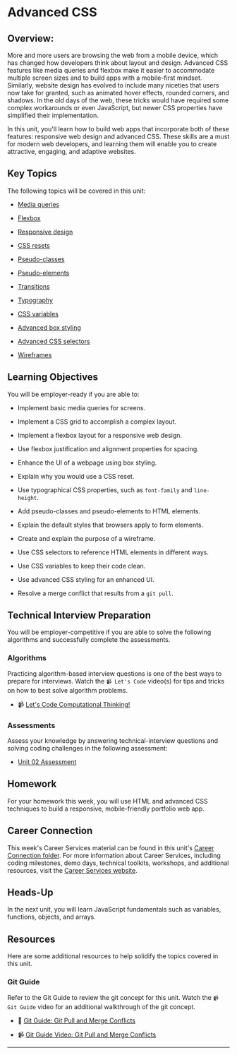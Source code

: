 # Advanced CSS

## Overview:

More and more users are browsing the web from a mobile device, which has changed how developers think about layout and design. Advanced CSS features like media queries and flexbox make it easier to accommodate multiple screen sizes and to build apps with a mobile-first mindset. Similarly, website design has evolved to include many niceties that users now take for granted, such as animated hover effects, rounded corners, and shadows. In the old days of the web, these tricks would have required some complex workarounds or even JavaScript, but newer CSS properties have simplified their implementation.

In this unit, you'll learn how to build web apps that incorporate both of these features: responsive web design and advanced CSS. These skills are a must for modern web developers, and learning them will enable you to create attractive, engaging, and adaptive websites. 

## Key Topics

The following topics will be covered in this unit:

* [Media queries](https://developer.mozilla.org/en-US/docs/Web/CSS/Media_Queries/Using_media_queries)

* [Flexbox](https://developer.mozilla.org/en-US/docs/Web/CSS/CSS_Flexible_Box_Layout/Basic_Concepts_of_Flexbox)

* [Responsive design](https://developer.mozilla.org/en-US/docs/Learn/CSS/CSS_layout/Responsive_Design)

* [CSS resets](https://developer.mozilla.org/en-US/docs/Learn/CSS/Building_blocks/Cascade_and_inheritance)

* [Pseudo-classes](https://developer.mozilla.org/en-US/docs/Web/CSS/Pseudo-classes)

* [Pseudo-elements](https://developer.mozilla.org/en-US/docs/Web/CSS/Pseudo-elements)

* [Transitions](https://developer.mozilla.org/en-US/docs/Web/CSS/transition)

* [Typography](https://developer.mozilla.org/en-US/docs/Learn/CSS/Styling_text/Fundamentals)

* [CSS variables](https://developer.mozilla.org/en-US/docs/Web/CSS/Using_CSS_custom_properties)

* [Advanced box styling](https://developer.mozilla.org/en-US/docs/Learn/CSS/Howto/create_fancy_boxes)

* [Advanced CSS selectors](https://developer.mozilla.org/en-US/docs/Learn/CSS/Building_blocks/Selectors/Combinators)

* [Wireframes](https://en.wikipedia.org/wiki/Website_wireframe)

## Learning Objectives

You will be employer-ready if you are able to:

* Implement basic media queries for screens.

* Implement a CSS grid to accomplish a complex layout.

* Implement a flexbox layout for a responsive web design.

* Use flexbox justification and alignment properties for spacing.

* Enhance the UI of a webpage using box styling.

* Explain why you would use a CSS reset.

* Use typographical CSS properties, such as `font-family` and `line-height`.

* Add pseudo-classes and pseudo-elements to HTML elements.

* Explain the default styles that browsers apply to form elements.

* Create and explain the purpose of a wireframe.

* Use CSS selectors to reference HTML elements in different ways.

* Use CSS variables to keep their code clean.

* Use advanced CSS styling for an enhanced UI.

* Resolve a merge conflict that results from a `git pull`.

## Technical Interview Preparation

You will be employer-competitive if you are able to solve the following algorithms and successfully complete the assessments.

### Algorithms

Practicing algorithm-based interview questions is one of the best ways to prepare for interviews. Watch the `📹 Let's Code` video(s) for tips and tricks on how to best solve algorithm problems.

* 📹 [Let's Code Computational Thinking!](https://2u-20.wistia.com/medias/dus2zex4d7)

### Assessments

Assess your knowledge by answering technical-interview questions and solving coding challenges in the following assessment:

* [Unit 02 Assessment](https://forms.gle/72YzfNppttviTD8a6)

## Homework

For your homework this week, you will use HTML and advanced CSS techniques to build a responsive, mobile-friendly portfolio web app.

## Career Connection

This week's Career Services material can be found in this unit's [Career Connection folder](./04-Career-Connection/README.md). For more information about Career Services, including coding milestones, demo days, technical toolkits, workshops, and additional resources, visit the [Career Services website](https://mycareerspot.org/).

## Heads-Up

In the next unit, you will learn JavaScript fundamentals such as variables, functions, objects, and arrays.

## Resources

Here are some additional resources to help solidify the topics covered in this unit.

### Git Guide

Refer to the Git Guide to review the git concept for this unit. Watch the `📹 Git Guide` video for an additional walkthrough of the git concept.

  * 📖 [Git Guide: Git Pull and Merge Conflicts](./01-Activities/27-Evr_Git-Pull-Conflict)

  * 📹 [Git Guide Video: Git Pull and Merge Conflicts](https://2u-20.wistia.com/medias/tpw4g61asr)

---

